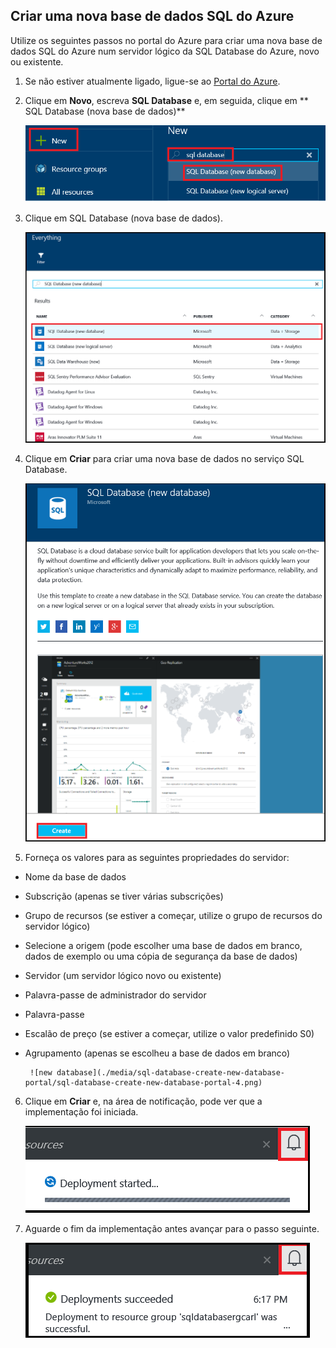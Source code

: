 
<!--
includes/sql-database-create-new-database-portal.md

Latest Freshness check:  2016-04-11 , carlrab.

As of circa 2016-04-11, the following topics might include this include:
articles/sql-database/sql-database-get-started-tutorial.md

-->
## Criar uma nova base de dados SQL do Azure

Utilize os seguintes passos no portal do Azure para criar uma nova base de dados SQL do Azure num servidor lógico da SQL Database do Azure, novo ou existente.

1. Se não estiver atualmente ligado, ligue-se ao [Portal do Azure](http://portal.azure.com).
2. Clique em **Novo**, escreva **SQL Database** e, em seguida, clique em ** SQL Database (nova base de dados)**

     ![nova base de dados](./media/sql-database-create-new-database-portal/sql-database-create-new-database-portal-1.png)

3. Clique em SQL Database (nova base de dados).

     ![nova base de dados](./media/sql-database-create-new-database-portal/sql-database-create-new-database-portal-2.png)
   
4. Clique em **Criar** para criar uma nova base de dados no serviço SQL Database.

     ![nova base de dados](./media/sql-database-create-new-database-portal/sql-database-create-new-database-portal-3.png)

5. Forneça os valores para as seguintes propriedades do servidor:

 - Nome da base de dados
 - Subscrição (apenas se tiver várias subscrições)
 - Grupo de recursos (se estiver a começar, utilize o grupo de recursos do servidor lógico)
 - Selecione a origem (pode escolher uma base de dados em branco, dados de exemplo ou uma cópia de segurança da base de dados)
 - Servidor (um servidor lógico novo ou existente)
 - Palavra-passe de administrador do servidor
 - Palavra-passe
 - Escalão de preço (se estiver a começar, utilize o valor predefinido S0)
 - Agrupamento (apenas se escolheu a base de dados em branco)

        ![new database](./media/sql-database-create-new-database-portal/sql-database-create-new-database-portal-4.png)

6.  Clique em **Criar** e, na área de notificação, pode ver que a implementação foi iniciada.

     ![nova base de dados](./media/sql-database-create-new-database-portal/sql-database-create-new-database-portal-5.png)

7. Aguarde o fim da implementação antes avançar para o passo seguinte.

     ![nova base de dados](./media/sql-database-create-new-database-portal/sql-database-create-new-database-portal-6.png)


<!--HONumber=Jun16_HO2-->


